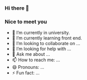 ### Hi there 👋
###  Nice to meet you

- 🔭 I’m currently in university.
- 🌱 I’m currently learning front end.
- 👯 I’m looking to collaborate on ...
- 🤔 I’m looking for help with ...
- 💬 Ask me about ...
- 📫 How to reach me: ...
- 😄 Pronouns: ...
- ⚡ Fun fact: ...
